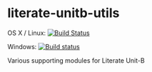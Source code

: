 # literate-unitb-utils

OS X / Linux: [![Build Status](https://travis-ci.org/unitb/literate-unitb-utils.svg?branch=master)](https://travis-ci.org/unitb/literate-unitb-utils)

Windows: [![Build status](https://ci.appveyor.com/api/projects/status/8ic9hvw2yhk2hkfb?svg=true)](https://ci.appveyor.com/project/cipher1024/literate-unitb-utils)

Various supporting modules for Literate Unit-B
